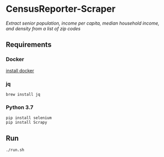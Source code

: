 # CensusReporter-Scraper

*Extract senior population, income per capita, median household income, and density from a list of zip codes*

## Requirements

### Docker
[install docker](https://docs.docker.com/install/)

### jq

    brew install jq

### Python 3.7

    pip install selenium
    pip install Scrapy 

## Run

    ./run.sh

